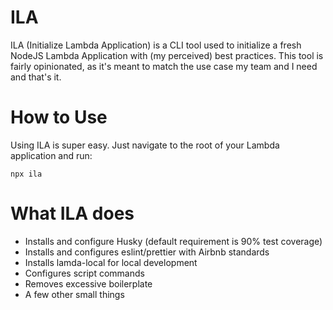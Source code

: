 # **ILA**

ILA (Initialize Lambda Application) is a CLI tool used to initialize a fresh NodeJS Lambda Application with (my perceived) best practices. This tool is fairly opinionated, as it's meant to match the use case my team and I need and that's it.

# How to Use

Using ILA is super easy. Just navigate to the root of your Lambda application and run:

```shell
npx ila
```

# What ILA does

- Installs and configure Husky (default requirement is 90% test coverage)
- Installs and configures eslint/prettier with Airbnb standards
- Installs lamda-local for local development
- Configures script commands
- Removes excessive boilerplate
- A few other small things
